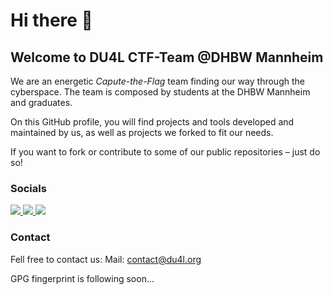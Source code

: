 # Hi there 👋
## Welcome to **DU4L** CTF-Team @DHBW Mannheim

We are an energetic *Capute-the-Flag* team finding our way through the cyberspace. The team is composed by students at the DHBW Mannheim and graduates.

On this GitHub profile, you will find projects and tools developed and maintained by us, as well as projects we forked to fit our needs.

If you want to fork or contribute to some of our public repositories – just do so!

### Socials
<a href='https://www.linkedin.com/company/du4l-ctf-team'>
    <img src='https://img.shields.io/badge/-LinkedIn-0A66C2?style=flat-square&logo=LinkedIn&logoColor=ffffff'/>
</a>
<a href='https://twitter.com/DU4LCTF'>
    <img src='https://img.shields.io/badge/-Twitter-1DA1F2?style=flat-square&logo=Twitter&logoColor=ffffff'/>
</a>
<a href='https://ctftime.org/team/170921'>
    <img src='https://img.shields.io/badge/-CTF%20Time-000000?style=flat-square'/>
</a>

### Contact

Fell free to contact us:
Mail: contact@du4l.org

GPG fingerprint is following soon...

<!--

**Here are some ideas to get you started:**

🙋‍♀️ A short introduction - what is your organization all about?
🌈 Contribution guidelines - how can the community get involved?
👩‍💻 Useful resources - where can the community find your docs? Is there anything else the community should know?
🍿 Fun facts - what does your team eat for breakfast?
🧙 Remember, you can do mighty things with the power of [Markdown](https://docs.github.com/github/writing-on-github/getting-started-with-writing-and-formatting-on-github/basic-writing-and-formatting-syntax)
-->
